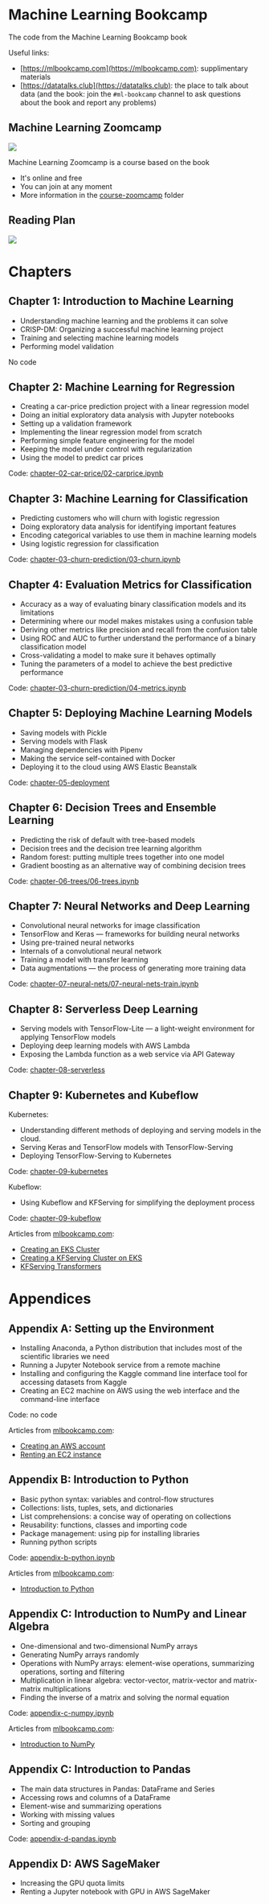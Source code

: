 # Machine Learning Bookcamp

The code from the Machine Learning Bookcamp book

Useful links: 

* [https://mlbookcamp.com](https://mlbookcamp.com): supplimentary materials
* [https://datatalks.club](https://datatalks.club): the place to talk about data (and the book: join the `#ml-bookcamp` channel to ask questions about the book and report any problems)


## Machine Learning Zoomcamp

<a href="course-zoomcamp"><img src="images/zoomcamp.jpg" /></a>

Machine Learning Zoomcamp is a course based on the book

* It's online and free
* You can join at any moment
* More information in the [course-zoomcamp](course-zoomcamp) folder


## Reading Plan

<img src="images/plan.png" />


# Chapters

## Chapter 1: Introduction to Machine Learning

* Understanding machine learning and the problems it can solve
* CRISP-DM: Organizing a successful machine learning project
* Training and selecting machine learning models
* Performing model validation

No code


## Chapter 2: Machine Learning for Regression

* Creating a car-price prediction project with a linear regression model
* Doing an initial exploratory data analysis with Jupyter notebooks
* Setting up a validation framework 
* Implementing the linear regression model from scratch
* Performing simple feature engineering for the model
* Keeping the model under control with regularization
* Using the model to predict car prices

Code: [chapter-02-car-price/02-carprice.ipynb](chapter-02-car-price/02-carprice.ipynb)

## Chapter 3: Machine Learning for Classification

* Predicting customers who will churn with logistic regression
* Doing exploratory data analysis for identifying important features
* Encoding categorical variables to use them in machine learning models
* Using logistic regression for classification

Code: [chapter-03-churn-prediction/03-churn.ipynb](chapter-03-churn-prediction/03-churn.ipynb)

## Chapter 4: Evaluation Metrics for Classification

* Accuracy as a way of evaluating binary classification models and its limitations
* Determining where our model makes mistakes using a confusion table
* Deriving other metrics like precision and recall from the confusion table
* Using ROC and AUC to further understand the performance of a binary classification model 
* Cross-validating a model to make sure it behaves optimally
* Tuning the parameters of a model to achieve the best predictive performance

Code: [chapter-03-churn-prediction/04-metrics.ipynb](chapter-03-churn-prediction/04-metrics.ipynb)

## Chapter 5: Deploying Machine Learning Models

* Saving models with Pickle
* Serving models with Flask
* Managing dependencies with Pipenv
* Making the service self-contained with Docker
* Deploying it to the cloud using AWS Elastic Beanstalk

Code: [chapter-05-deployment](chapter-05-deployment)

## Chapter 6: Decision Trees and Ensemble Learning

* Predicting the risk of default with tree-based models
* Decision trees and the decision tree learning algorithm
* Random forest: putting multiple trees together into one model
* Gradient boosting as an alternative way of combining decision trees 

Code: [chapter-06-trees/06-trees.ipynb](chapter-06-trees/06-trees.ipynb)

## Chapter 7: Neural Networks and Deep Learning

* Convolutional neural networks for image classification 
* TensorFlow and Keras — frameworks for building neural networks 
* Using pre-trained neural networks
* Internals of a convolutional neural network
* Training a model with transfer learning
* Data augmentations — the process of generating more training data

Code: [chapter-07-neural-nets/07-neural-nets-train.ipynb](chapter-07-neural-nets/07-neural-nets-train.ipynb)

## Chapter 8: Serverless Deep Learning

* Serving models with TensorFlow-Lite — a light-weight environment for applying TensorFlow models
* Deploying deep learning models with AWS Lambda
* Exposing the Lambda function as a web service via API Gateway

Code: [chapter-08-serverless](chapter-08-serverless)

## Chapter 9: Kubernetes and Kubeflow 

Kubernetes:

* Understanding different methods of deploying and serving models in the cloud.
* Serving Keras and TensorFlow models with TensorFlow-Serving
* Deploying TensorFlow-Serving to Kubernetes

Code: [chapter-09-kubernetes](chapter-09-kubernetes)

Kubeflow:

* Using Kubeflow and KFServing for simplifying the deployment process

Code: [chapter-09-kubeflow](chapter-09-kubeflow)


Articles from [mlbookcamp.com](https://mlbookcamp.com):

* [Creating an EKS Cluster](https://mlbookcamp.com/article/eks)
* [Creating a KFServing Cluster on EKS](https://mlbookcamp.com/article/kfserving-eks-install)
* [KFServing Transformers](https://mlbookcamp.com/article/kfserving-transformers)

# Appendices 

## Appendix A: Setting up the Environment

* Installing Anaconda, a Python distribution that includes most of the scientific libraries we need
* Running a Jupyter Notebook service from a remote machine
* Installing and configuring the Kaggle command line interface tool for accessing datasets from Kaggle
* Creating an EC2 machine on AWS using the web interface and the command-line interface

Code: no code

Articles from [mlbookcamp.com](https://mlbookcamp.com):

* [Creating an AWS account](https://mlbookcamp.com/article/aws)
* [Renting an EC2 instance](https://mlbookcamp.com/article/aws-ec2)


## Appendix B: Introduction to Python

* Basic python syntax: variables and control-flow structures
* Collections: lists, tuples, sets, and dictionaries
* List comprehensions: a concise way of operating on collections
* Reusability: functions, classes and importing code
* Package management: using pip for installing libraries
* Running python scripts 

Code: [appendix-b-python.ipynb](appendix-b-python.ipynb)

Articles from [mlbookcamp.com](https://mlbookcamp.com):

* [Introduction to Python](https://mlbookcamp.com/article/python)


## Appendix C: Introduction to NumPy and Linear Algebra

* One-dimensional and two-dimensional NumPy arrays
* Generating NumPy arrays randomly
* Operations with NumPy arrays: element-wise operations, summarizing operations, sorting and filtering
* Multiplication in linear algebra: vector-vector, matrix-vector and matrix-matrix multiplications
* Finding the inverse of a matrix and solving the normal equation

Code: [appendix-c-numpy.ipynb](appendix-c-numpy.ipynb)

Articles from [mlbookcamp.com](https://mlbookcamp.com):

* [Introduction to NumPy](https://mlbookcamp.com/article/numpy)


## Appendix C: Introduction to Pandas

* The main data structures in Pandas: DataFrame and Series
* Accessing rows and columns of a DataFrame
* Element-wise and summarizing operations
* Working with missing values
* Sorting and grouping

Code: [appendix-d-pandas.ipynb](appendix-d-pandas.ipynb)

## Appendix D: AWS SageMaker


* Increasing the GPU quota limits
* Renting a Jupyter notebook with GPU in AWS SageMaker
